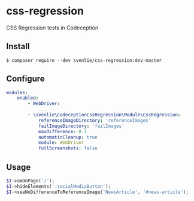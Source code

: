 css-regression
==============
CSS Regression tests in Codeception

Install
-------
```console
$ composer require --dev svenlie/css-regression:dev-master
```

Configure
---------
```yaml
modules:
    enabled:
        - WebDriver:
            ...
        - \svenlie\CodeceptionCssRegression\Module\CssRegression:
            referenceImageDirectory: 'referenceImages'
            failImageDirectory: 'failImages'
            maxDifference: 0.1
            automaticCleanup: true
            module: WebDriver
            fullScreenshots: false
```


Usage
-----
```php
$I->amOnPage('/');
$I->hideElements('.socialMediaButton');
$I->seeNoDifferenceToReferenceImage('NewsArticle', '#news-article');
```

